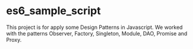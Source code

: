 # es6_sample_script
This project is for apply some Design Patterns in Javascript.
We worked with the patterns Observer, Factory, Singleton, Module, DAO, Promise and Proxy.
 